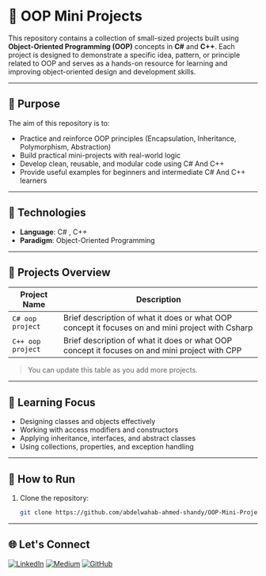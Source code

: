 # 🧱 OOP Mini Projects

This repository contains a collection of small-sized projects built using **Object-Oriented Programming (OOP)** concepts in **C#** and **C++**. Each project is designed to demonstrate a specific idea, pattern, or principle related to OOP and serves as a hands-on resource for learning and improving object-oriented design and development skills.

---

## 🚀 Purpose

The aim of this repository is to:
- Practice and reinforce OOP principles (Encapsulation, Inheritance, Polymorphism, Abstraction)
- Build practical mini-projects with real-world logic
- Develop clean, reusable, and modular code using C# And C++
- Provide useful examples for beginners and intermediate C# And C++ learners

---

## 🧰 Technologies

- **Language**: C# , C++
- **Paradigm**: Object-Oriented Programming

---

## 📁 Projects Overview

| Project Name | Description |
|--------------|-------------|
| `C# oop project` | Brief description of what it does or what OOP concept it focuses on and mini project with Csharp|
| `C++ oop project` | Brief description of what it does or what OOP concept it focuses on and mini project with CPP |

> You can update this table as you add more projects.

---

## 🧠 Learning Focus

- Designing classes and objects effectively
- Working with access modifiers and constructors
- Applying inheritance, interfaces, and abstract classes
- Using collections, properties, and exception handling

---

## 🔧 How to Run

1. Clone the repository:
   ```bash
   git clone https://github.com/abdelwahab-ahmed-shandy/OOP-Mini-Projects.git
---

## 🌐 Let's Connect

[![LinkedIn](https://img.shields.io/badge/Followers-4000-blue?style=for-the-badge&logo=linkedin&logoColor=white)](https://www.linkedin.com/in/abdelwahab-ahmed-shandy/)
[![Medium](https://img.shields.io/badge/Followers-45-brightgreen?style=for-the-badge&logo=medium&logoColor=white)](https://medium.com/@abdelwahabshandy)
[![GitHub](https://img.shields.io/badge/GitHub-333333?style=for-the-badge&logo=github&logoColor=white)](https://github.com/abdelwahab-shandy)
